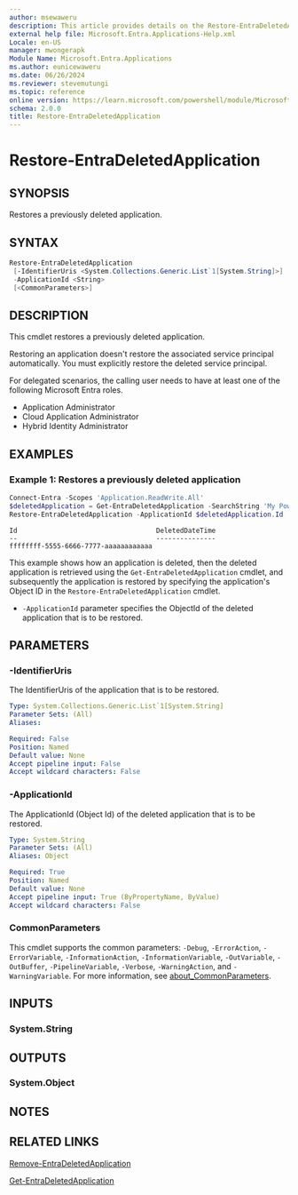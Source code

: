 ```yaml
---
author: msewaweru
description: This article provides details on the Restore-EntraDeletedApplication command.
external help file: Microsoft.Entra.Applications-Help.xml
Locale: en-US
manager: mwongerapk
Module Name: Microsoft.Entra.Applications
ms.author: eunicewaweru
ms.date: 06/26/2024
ms.reviewer: stevemutungi
ms.topic: reference
online version: https://learn.microsoft.com/powershell/module/Microsoft.Entra.Applications/Restore-EntraDeletedApplication
schema: 2.0.0
title: Restore-EntraDeletedApplication
---
```


# Restore-EntraDeletedApplication

## SYNOPSIS

Restores a previously deleted application.

## SYNTAX

```powershell
Restore-EntraDeletedApplication
 [-IdentifierUris <System.Collections.Generic.List`1[System.String]>]
 -ApplicationId <String>
 [<CommonParameters>]
```

## DESCRIPTION

This cmdlet restores a previously deleted application.

Restoring an application doesn't restore the associated service principal automatically. You must explicitly restore the deleted service principal.

For delegated scenarios, the calling user needs to have at least one of the following Microsoft Entra roles.

- Application Administrator
- Cloud Application Administrator
- Hybrid Identity Administrator

## EXAMPLES

### Example 1: Restores a previously deleted application

```powershell
Connect-Entra -Scopes 'Application.ReadWrite.All'
$deletedApplication = Get-EntraDeletedApplication -SearchString 'My PowerShell Application'
Restore-EntraDeletedApplication -ApplicationId $deletedApplication.Id
```

```Output
Id                                   DeletedDateTime
--                                   ---------------
ffffffff-5555-6666-7777-aaaaaaaaaaaa
```

This example shows how an application is deleted, then the deleted application is retrieved using the `Get-EntraDeletedApplication` cmdlet, and subsequently the application is restored by specifying the application's Object ID in the `Restore-EntraDeletedApplication` cmdlet.

- `-ApplicationId` parameter specifies the ObjectId of the deleted application that is to be restored.

## PARAMETERS

### -IdentifierUris

The IdentifierUris of the application that is to be restored.

```yaml
Type: System.Collections.Generic.List`1[System.String]
Parameter Sets: (All)
Aliases:

Required: False
Position: Named
Default value: None
Accept pipeline input: False
Accept wildcard characters: False
```

### -ApplicationId

The ApplicationId (Object Id) of the deleted application that is to be restored.

```yaml
Type: System.String
Parameter Sets: (All)
Aliases: Object

Required: True
Position: Named
Default value: None
Accept pipeline input: True (ByPropertyName, ByValue)
Accept wildcard characters: False
```

### CommonParameters

This cmdlet supports the common parameters: `-Debug`, `-ErrorAction`, `-ErrorVariable`, `-InformationAction`, `-InformationVariable`, `-OutVariable`, `-OutBuffer`, `-PipelineVariable`, `-Verbose`, `-WarningAction`, and `-WarningVariable`. For more information, see [about_CommonParameters](https://go.microsoft.com/fwlink/?LinkID=113216).

## INPUTS

### System.String

## OUTPUTS

### System.Object

## NOTES

## RELATED LINKS

[Remove-EntraDeletedApplication](Remove-EntraDeletedApplication.md)

[Get-EntraDeletedApplication](Get-EntraDeletedApplication.md)
